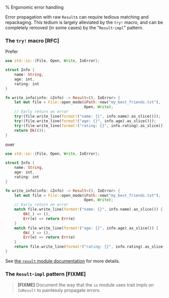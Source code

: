 % Ergonomic error handling

Error propagation with raw `Result`s can require tedious matching and
repackaging. This tedium is largely alleviated by the `try!` macro,
and can be completely removed (in some cases) by the "`Result`-`impl`"
pattern.

### The `try!` macro [RFC]

Prefer

```rust
use std::io::{File, Open, Write, IoError};

struct Info {
    name: String,
    age: int,
    rating: int
}

fn write_info(info: &Info) -> Result<(), IoError> {
    let mut file = File::open_mode(&Path::new("my_best_friends.txt"),
                                   Open, Write);
    // Early return on error
    try!(file.write_line(format!("name: {}", info.name).as_slice()));
    try!(file.write_line(format!("age: {}", info.age).as_slice()));
    try!(file.write_line(format!("rating: {}", info.rating).as_slice()));
    return Ok(());
}
```

over

```rust
use std::io::{File, Open, Write, IoError};

struct Info {
    name: String,
    age: int,
    rating: int
}

fn write_info(info: &Info) -> Result<(), IoError> {
    let mut file = File::open_mode(&Path::new("my_best_friends.txt"),
                                   Open, Write);
    // Early return on error
    match file.write_line(format!("name: {}", info.name).as_slice()) {
        Ok(_) => (),
        Err(e) => return Err(e)
    }
    match file.write_line(format!("age: {}", info.age).as_slice()) {
        Ok(_) => (),
        Err(e) => return Err(e)
    }
    return file.write_line(format!("rating: {}", info.rating).as_slice());
}
```

See
[the `result` module documentation](http://static.rust-lang.org/doc/master/std/result/index.html#the-try!-macro)
for more details.

### The `Result`-`impl` pattern [FIXME]

> **[FIXME]** Document the way that the `io` module uses trait impls
> on `IoResult` to painlessly propagate errors.

